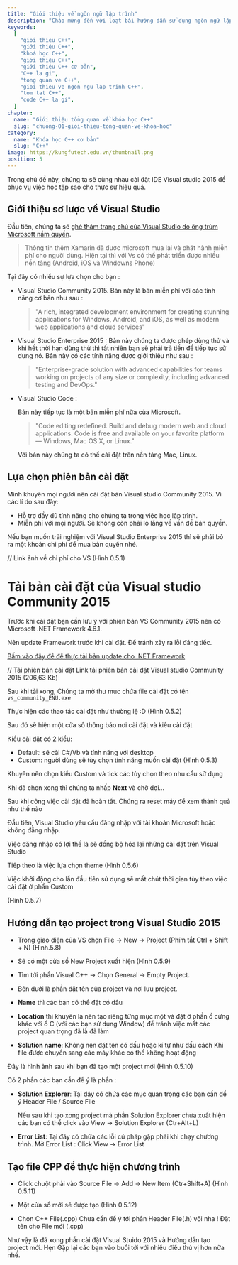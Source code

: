 ```yaml
---
title: "Giới thiệu về ngôn ngữ lập trình"
description: "Chào mừng đến với loạt bài hướng dẫn sử dụng ngôn ngữ lập trình C++! Loạt bài hướng dẫn này được thiết kế cho những người chưa hoặc biết một ít lập trình."
keywords:
  [
    "gioi thieu C++",
    "giới thiệu C++",
    "khoá học C++",
    "giới thiệu C++",
    "giới thiệu C++ cơ bản",
    "C++ la gi",
    "tong quan ve C++",
    "gioi thieu ve ngon ngu lap trinh C++",
    "tom tat C++",
    "code C++ la gi",
  ]
chapter:
  name: "Giới thiệu tổng quan về khóa học C++"
  slug: "chuong-01-gioi-thieu-tong-quan-ve-khoa-hoc"
category:
  name: "Khóa học C++ cơ bản"
  slug: "C++"
image: https://kungfutech.edu.vn/thumbnail.png
position: 5
---
```


Trong chủ đề này, chúng ta sẽ cùng nhau cài đặt IDE Visual studio 2015
để phục vụ việc học tập sao cho thực sự hiệu quả.

## Giới thiệu sơ lược về Visual Studio

Đầu tiên, chúng ta sẽ
[ghé thăm trang chủ của Visual Studio do
ông trùm Microsoft nắm quyền](https://www.visualstudio.com/en-us/downloads/download-visual-studio-vs.aspx).

> Thông tin thêm Xamarin đã được microsoft mua lại và phát hành miễn phí
> cho người dùng. Hiện tại thì với Vs có thể phát triển được nhiều nền tảng
> (Android, iOS và Windowns Phone)

Tại đây có nhiều sự lựa chọn cho bạn :

- Visual Studio Community 2015.
  Bản này là bản miễn phí với các tính năng cơ bản như sau :

  > "A rich, integrated development environment for creating
  > stunning applications for Windows, Android, and iOS, as well as modern
  > web applications and cloud services"

- Visual Studio Enterprise 2015 :
  Bản này chúng ta được phép dùng thử và khi hết thời hạn dùng thử
  thì tất nhiên bạn sẽ phải trả tiền để tiếp tục sử dụng nó.
  Bản này có các tính năng được giới thiệu như sau :

  > "Enterprise-grade solution with advanced capabilities for teams
  > working on projects of any size or complexity, including
  > advanced testing and DevOps."

- Visual Studio Code :

  Bản này tiếp tục là một bản miễn phí nữa của Microsoft.

  > "Code editing redefined. Build and debug modern web and
  > cloud applications. Code is free and available on
  > your favorite platform — Windows, Mac OS X, or Linux."

  Với bản này chúng ta có thể cài đặt trên nền tảng Mac, Linux.

## Lựa chọn phiên bản cài đặt

Mình khuyên mọi người nên cài đặt bản Visual studio Community 2015. Vì các lí do
sau đây:

- Hỗ trợ đầy đủ tính năng cho chúng ta trong việc học lập trình.
- Miễn phí với mọi người. Sẽ không còn phải lo lắng về vấn đề bản quyền.

Nếu bạn muốn trải nghiệm với Visual Studio Enterprise 2015 thì sẽ phải bỏ ra
một khoản chi phí để mua bản quyền nhé.

// Link ảnh về chi phí cho VS
(Hình 0.5.1)

# Tải bản cài đặt của Visual studio Community 2015

Trước khi cài đặt bạn cần lưu ý với phiên bản VS Community 2015
nên có Microsoft .NET Framework 4.6.1.

Nên update Framework trước khi cài đặt. Để tránh xảy ra lỗi đáng tiếc.

[Bấm vào đây để để thực tải bản update cho .NET Framework](https://www.microsoft.com/en-us/download/details.aspx?id=48130)

// Tải phiên bản cài đặt
Link tải phiên bản cài đặt Visual studio Community 2015 (206,63 Kb)

Sau khi tải xong, Chúng ta mở thư mục chứa file cài đặt có tên
`vs_community_ENU.exe`

Thực hiện các thao tác cài đặt như thường lệ :D
(Hình 0.5.2)

Sau đó sẽ hiện một cửa sổ thông báo nơi cài đặt và kiểu cài đặt

Kiểu cài đặt có 2 kiểu:

- Default: sẽ cài C#/Vb và tính năng với desktop
- Custom: người dùng sẽ tùy chọn tính năng muốn cài đặt (Hình 0.5.3)

Khuyên nên chọn kiểu Custom và tick các tùy chọn theo nhu cầu sử dụng

Khi đã chọn xong thì chúng ta nhấp **Next** và chờ đợi...

Sau khi công việc cài đặt đã hoàn tất.
Chúng ra reset máy để xem thành quả như thế nào

Đầu tiên, Visual Studio yêu cầu đăng nhập với tài khoản Microsoft
hoặc không đăng nhập.

Việc đăng nhập có lợi thế là sẽ đồng bộ hóa lại những cài đặt trên Visual Studio

Tiếp theo là việc lựa chọn theme (Hình 0.5.6)

Việc khởi động cho lần đầu tiên sử dụng sẽ mất chút thời gian tùy theo
việc cài đặt ở phần Custom

(Hinh 0.5.7)

## Hướng dẫn tạo project trong Visual Studio 2015

- Trong giao diện của VS chọn File -> New -> Project
  (Phím tắt Ctrl + Shift + N) (Hình.5.8)

- Sẽ có một cửa sổ New Project xuất hiện (Hình 0.5.9)

- Tìm tới phần Visual C++ -> Chọn General -> Empty Project.
- Bên dưới là phần đặt tên của project và nơi lưu project.
- **Name** thì các bạn có thể đặt có dấu

- **Location** thì khuyên là nên tạo riêng từng mục một
  và đặt ở phần ổ cứng khác với ổ C (với các bạn sử dụng Window)
  để tránh việc mất các project quan trọng đã là đã làm

- **Solution name**: Không nên đặt tên có dấu hoặc kí tự như dấu cách
  Khi file được chuyển sang các máy khác có thể không hoạt động

Đây là hình ảnh sau khi bạn đã tạo một project mới (Hình 0.5.10)

Có 2 phần các bạn cần để ý là phần :

- **Solution Explorer**:
  Tại đây có chứa các mục quan trọng các bạn cần để ý
  Header File / Source File

  Nếu sau khi tạo xong project mà phần Solution Explorer
  chưa xuất hiện các bạn có thể click vào
  View -> Solution Explorer (Ctr+Alt+L)

- **Error List**:
  Tại đây có chứa các lỗi cú pháp gặp phải khi chạy chương trình.
  Mở Error List : Click View -> Error List

## Tạo file CPP để thực hiện chương trình

- Click chuột phải vào Source File -> Add -> New Item
  (Ctr+Shift+A) (Hình 0.5.11)

- Một cửa sổ mới sẽ được tạo (Hình 0.5.12)

- Chọn C++ File(.cpp) Chưa cần để ý tới phần Header File(.h) vội nha !
  Đặt tên cho File mới (.cpp)

Như vậy là đã xong phần cài đặt Visual Stuido 2015 và Hướng dẫn tạo project mới.
Hẹn Gặp lại các bạn vào buổi tới với nhiều điều thú vị hơn nữa nhé.
